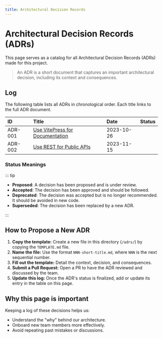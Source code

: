 ```yaml
---
title: Architectural Decision Records
---
```


# Architectural Decision Records (ADRs)

This page serves as a catalog for all Architectural Decision Records (ADRs) made for this project.

> An ADR is a short document that captures an important architectural decision, including its context and consequences.

## Log

The following table lists all ADRs in chronological order. Each title links to the full ADR document.

| ID      | Title                                                              | Date       | Status                               |
| :------ | :----------------------------------------------------------------- | :--------- | :----------------------------------- |
| ADR-001 | [Use VitePress for Documentation](./001-use-vitepress-for-docs.md) | 2023-10-26 | <Badge type="tip" text="Accepted" /> |
| ADR-002 | [Use REST for Public APIs](./003-use-rest-for-public-apis.md)      | 2023-11-15 | <Badge type="tip" text="Accepted" /> |

### Status Meanings

::: tip

-   **Proposed**: A decision has been proposed and is under review.
-   **Accepted**: The decision has been approved and should be followed.
-   **Deprecated**: The decision was accepted but is no longer recommended. It should be avoided in new code.
-   **Superseded**: The decision has been replaced by a new ADR.

:::

## How to Propose a New ADR

1.  **Copy the template:** Create a new file in this directory (`/adrs/`) by copying the `TEMPLATE.md` file.
2.  **Name the file:** Use the format `NNN-short-title.md`, where `NNN` is the next sequential number.
3.  **Fill out the template:** Detail the context, decision, and consequences.
4.  **Submit a Pull Request:** Open a PR to have the ADR reviewed and discussed by the team.
5.  **Update this log:** Once the ADR's status is finalized, add or update its entry in the table on this page.

## Why this page is important

Keeping a log of these decisions helps us:

-   Understand the "why" behind our architecture.
-   Onboard new team members more effectively.
-   Avoid repeating past mistakes or discussions.
